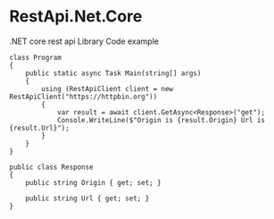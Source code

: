 # RestApi.Net.Core
.NET core rest api Library
Code example

    class Program
    {
        public static async Task Main(string[] args)
        {
            using (RestApiClient client = new RestApiClient("https://httpbin.org"))
            {
                var result = await client.GetAsync<Response>("get");
                Console.WriteLine($"Origin is {result.Origin} Url is {result.Url}");
            }
        }
    }

    public class Response
    {
        public string Origin { get; set; }

        public string Url { get; set; }
    }
